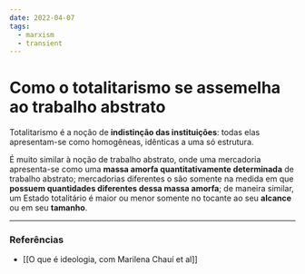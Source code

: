 ```yaml
---
date: 2022-04-07
tags:
  - marxism
  - transient
---
```

# Como o totalitarismo se assemelha ao trabalho abstrato
Totalitarismo é a noção de **indistinção das instituições**: todas elas apresentam-se como homogêneas, idênticas a uma só estrutura.

É muito similar à noção de trabalho abstrato, onde uma mercadoria apresenta-se como uma **massa amorfa quantitativamente determinada** de trabalho abstrato; mercadorias diferentes o são somente na medida em que **possuem quantidades diferentes dessa massa amorfa**; de maneira similar, um Estado totalitário é maior ou menor somente no tocante ao seu **alcance** ou em seu **tamanho**. 

---
### Referências
- [[O que é ideologia, com Marilena Chauí et al]]